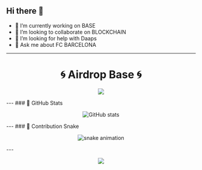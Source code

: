 ## Hi there 👋

- 🔭 I’m currently working on BASE 
- 👯 I’m looking to collaborate on BLOCKCHAIN
- 🤔 I’m looking for help with Daaps
- 💬 Ask me about FC BARCELONA
---
<h1 align="center"> 🌀 Airdrop Base 🌀 </h1> 
<p align="center"> <img src="https://readme-typing-svg.herokuapp.com?font=Orbitron&size=28&duration=4000&color=2F9CF1&center=true&vCenter=true&lines=Welcome+to+DEXXXXCA's+Base!;Claim+your+Airdrop!;Powered+by+Base+Blockchain!" /> 
</p> 
--- ### 🧠 GitHub Stats <p align="center"> <img src="https://github-readme-stats.vercel.app/api?username=dexxxxca&show_icons=true&theme=tokyonight" alt="GitHub stats"/>
</p>
--- ### 🐍 Contribution Snake <p align="center"> <img src="https://raw.githubusercontent.com/dexxxca/dexxxxca/output/github-contribution-grid-snake-dark.svg" alt="snake animation" /> </p> ---
<p align="center"> <img src="https://github-readme-activity-graph.vercel.app/graph?username=dexxxxca&theme=react-dark&bg_color=0D1117&color=2F9CF1&line=2F9CF1&point=FFFFFF&area=true&hide_border=true" />
</p>
